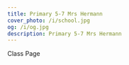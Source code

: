```yaml
---
title: Primary 5-7 Mrs Hermann
cover_photo: /i/school.jpg
og: /i/og.jpg
description: Primary 5-7 Mrs Hermann
---
```

Class Page